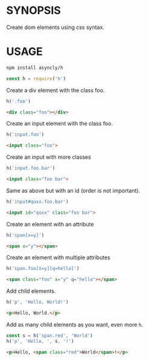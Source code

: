 # SYNOPSIS
Create dom elements using css syntax.

# USAGE
```bash
npm install asyncly/h
```

```js
const h = require('h')
```

Create a div element with the class foo.
```js
h('.foo')
```

```html
<div class="foo"></div>
```

Create an input element with the class foo.
```js
h('input.foo')
```

```html
<input class="foo">
```

Create an input with more classes
```js
h('input.foo.bar')
```

```html
<input class="foo bar">
```

Same as above but with an id (order is not important).
```js
h('input#quxx.foo.bar')
```

```html
<input id="quxx" class="foo bar">
```

Create an element with an attribute
```js
h('span[x=y]')
```

```html
<span x="y"></span>
```

Create an element with multiple attributes
```js
h('span.foo[x=y][q=hello]')
```

```html
<span class="foo" x="y" q="hello"></span>
```

Add child elements.
```js
h('p', 'Hello, World!')
```

```html
<p>Hello, World.</p>
```

Add as many child elements as you want, even more `h`.
```js
const s = h('span.red', 'World')
h('p', 'Hello, ', s, '!')
```

```html
<p>Hello, <span class="red">World</span>!</p>
```

